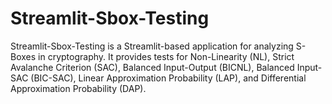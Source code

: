 # Streamlit-Sbox-Testing
Streamlit-Sbox-Testing is a Streamlit-based application for analyzing S-Boxes in cryptography. It provides tests for Non-Linearity (NL), Strict Avalanche Criterion (SAC), Balanced Input-Output (BICNL), Balanced Input-SAC (BIC-SAC), Linear Approximation Probability (LAP), and Differential Approximation Probability (DAP).
